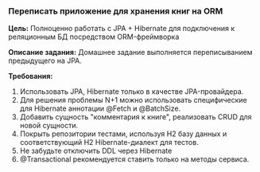 ### Переписать приложение для хранения книг на ORM

**Цель:**
Полноценно работать с JPA + Hibernate для подключения к реляционным БД посредством ORM-фреймворка

**Описание задания:**
Домашнее задание выполняется переписыванием предыдущего на JPA.

**Требования:**

1. Использовать JPA, Hibernate только в качестве JPA-провайдера.
2. Для решения проблемы N+1 можно использовать специфические для Hibernate аннотации @Fetch и @BatchSize.
3. Добавить сущность "комментария к книге", реализовать CRUD для новой сущности.
4. Покрыть репозитории тестами, используя H2 базу данных и соответствующий H2 Hibernate-диалект для тестов.
5. Не забудьте отключить DDL через Hibernate
6. @Transactional рекомендуется ставить только на методы сервиса.
